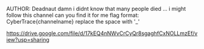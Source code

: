 AUTHOR: Deadnaut
damn i didnt know that many people died ... i might follow this channel
can you find it for me
flag format: CyberTrace{channelname} replace the space with  '_'

https://drive.google.com/file/d/17kEQ4nNWvCrCyQr8sgaghfCxNOLLmzEf/view?usp=sharing
